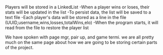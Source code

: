 Players will be stored in a LinkedList<Player>
-When a player wins or loses, their stats will be updated in the list
-To persist data, the list will be saved to a text file
-Each player's data will be stored as a line in the file
(UUID,username,wins,losses,totalWins,elo)
-When the program starts, it will read from the file to restore the player list

We have spoken with page mgr, pair up, and game termi. we are all pretty much on the same page about how we are going to be storing certain parts of the project.
